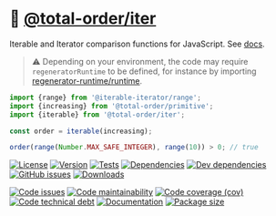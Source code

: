 :roll_of_paper: [@total-order/iter](https://total-order.github.io/iter)
==

Iterable and Iterator comparison functions for JavaScript.
See [docs](https://total-order.github.io/iter/index.html).

> :warning: Depending on your environment, the code may require
> `regeneratorRuntime` to be defined, for instance by importing
> [regenerator-runtime/runtime](https://www.npmjs.com/package/regenerator-runtime).

```js
import {range} from '@iterable-iterator/range';
import {increasing} from '@total-order/primitive';
import {iterable} from '@total-order/iter';

const order = iterable(increasing);

order(range(Number.MAX_SAFE_INTEGER), range(10)) > 0; // true
```

[![License](https://img.shields.io/github/license/total-order/iter.svg)](https://raw.githubusercontent.com/total-order/iter/main/LICENSE)
[![Version](https://img.shields.io/npm/v/@total-order/iter.svg)](https://www.npmjs.org/package/@total-order/iter)
[![Tests](https://img.shields.io/github/workflow/status/total-order/iter/ci:test?event=push&label=tests)](https://github.com/total-order/iter/actions/workflows/ci:test.yml?query=branch:main)
[![Dependencies](https://img.shields.io/david/total-order/iter.svg)](https://david-dm.org/total-order/iter)
[![Dev dependencies](https://img.shields.io/david/dev/total-order/iter.svg)](https://david-dm.org/total-order/iter?type=dev)
[![GitHub issues](https://img.shields.io/github/issues/total-order/iter.svg)](https://github.com/total-order/iter/issues)
[![Downloads](https://img.shields.io/npm/dm/@total-order/iter.svg)](https://www.npmjs.org/package/@total-order/iter)

[![Code issues](https://img.shields.io/codeclimate/issues/total-order/iter.svg)](https://codeclimate.com/github/total-order/iter/issues)
[![Code maintainability](https://img.shields.io/codeclimate/maintainability/total-order/iter.svg)](https://codeclimate.com/github/total-order/iter/trends/churn)
[![Code coverage (cov)](https://img.shields.io/codecov/c/gh/total-order/iter/main.svg)](https://codecov.io/gh/total-order/iter)
[![Code technical debt](https://img.shields.io/codeclimate/tech-debt/total-order/iter.svg)](https://codeclimate.com/github/total-order/iter/trends/technical_debt)
[![Documentation](https://total-order.github.io/iter/badge.svg)](https://total-order.github.io/iter/source.html)
[![Package size](https://img.shields.io/bundlephobia/minzip/@total-order/iter)](https://bundlephobia.com/result?p=@total-order/iter)
